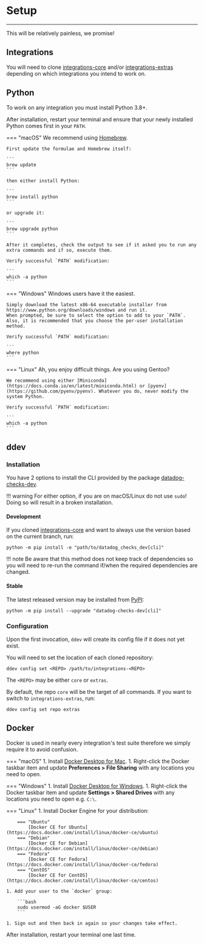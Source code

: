 # Setup

-----

This will be relatively painless, we promise!

## Integrations

You will need to clone [integrations-core](https://github.com/DataDog/integrations-core) and/or
[integrations-extras](https://github.com/DataDog/integrations-extras) depending on which integrations
you intend to work on.

## Python

To work on any integration you must install Python 3.8+.

After installation, restart your terminal and ensure that your newly installed Python comes first in your `PATH`.

=== "macOS"
    We recommend using [Homebrew](https://brew.sh).

    First update the formulae and Homebrew itself:

    ```
    brew update
    ```

    then either install Python:

    ```
    brew install python
    ```

    or upgrade it:

    ```
    brew upgrade python
    ```

    After it completes, check the output to see if it asked you to run any extra commands and if so, execute them.

    Verify successful `PATH` modification:

    ```
    which -a python
    ```

=== "Windows"
    Windows users have it the easiest.

    Simply download the latest x86-64 executable installer from https://www.python.org/downloads/windows and run it.
    When prompted, be sure to select the option to add to your `PATH`. Also, it is recommended that you choose the per-user installation method.

    Verify successful `PATH` modification:

    ```
    where python
    ```

=== "Linux"
    Ah, you enjoy difficult things. Are you using Gentoo?

    We recommend using either [Miniconda](https://docs.conda.io/en/latest/miniconda.html) or [pyenv](https://github.com/pyenv/pyenv). Whatever you do, never modify the system Python.

    Verify successful `PATH` modification:

    ```
    which -a python
    ```

## ddev

### Installation

You have 2 options to install the CLI provided by the package [datadog-checks-dev](ddev/layers.md).

!!! warning
    For either option, if you are on macOS/Linux do not use `sudo`! Doing so will result in a broken installation.

#### Development

If you cloned [integrations-core](https://github.com/DataDog/integrations-core) and want to always use the version based on the current branch, run:

```
python -m pip install -e "path/to/datadog_checks_dev[cli]"
```

!!! note
    Be aware that this method does not keep track of dependencies so you will need to re-run the command if/when the required dependencies are changed.

#### Stable

The latest released version may be installed from [PyPI](https://pypi.org):

```
python -m pip install --upgrade "datadog-checks-dev[cli]"
```

### Configuration

Upon the first invocation, `ddev` will create its config file if it does not yet exist.

You will need to set the location of each cloned repository:

```
ddev config set <REPO> /path/to/integrations-<REPO>
```

The `<REPO>` may be either `core` or `extras`.

By default, the repo `core` will be the target of all commands. If you want to switch to `integrations-extras`, run:

```
ddev config set repo extras
```

## Docker

Docker is used in nearly every integration's test suite therefore we simply require it to avoid confusion.

=== "macOS"
    1. Install [Docker Desktop for Mac](https://docs.docker.com/docker-for-mac/install).
    1. Right-click the Docker taskbar item and update **Preferences > File Sharing** with any locations you need to open.

=== "Windows"
    1. Install [Docker Desktop for Windows](https://docs.docker.com/docker-for-windows/install).
    1. Right-click the Docker taskbar item and update **Settings > Shared Drives** with any locations you need to open e.g. `C:\`.

=== "Linux"
    1. Install Docker Engine for your distribution:

        === "Ubuntu"
            [Docker CE for Ubuntu](https://docs.docker.com/install/linux/docker-ce/ubuntu)
        === "Debian"
            [Docker CE for Debian](https://docs.docker.com/install/linux/docker-ce/debian)
        === "Fedora"
            [Docker CE for Fedora](https://docs.docker.com/install/linux/docker-ce/fedora)
        === "CentOS"
            [Docker CE for CentOS](https://docs.docker.com/install/linux/docker-ce/centos)

    1. Add your user to the `docker` group:

        ```bash
        sudo usermod -aG docker $USER
        ```

    1. Sign out and then back in again so your changes take effect.

After installation, restart your terminal one last time.
